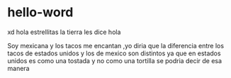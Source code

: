 # hello-word
xd
hola estrellitas la tierra les dice hola 

Soy mexicana y los tacos me encantan ,yo diria que la diferencia entre los tacos de estados unidos y los de mexico son distintos ya que en estados unidos
es como una tostada y no como una tortilla se podria decir de esa manera
